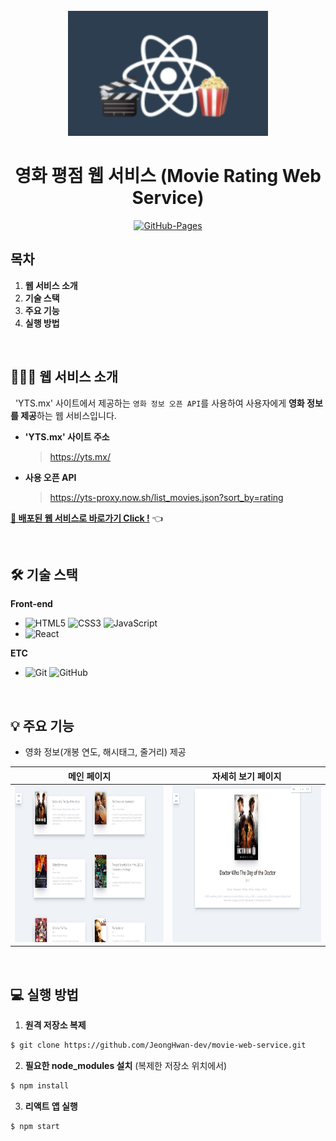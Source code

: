 <div align="center">
  <br />
  <img src="./images/movie_app_logo.png" alt="Movie Rating Web Service" height="200px" />
  <br />
  <h1>영화 평점 웹 서비스 (Movie Rating Web Service)</h1>
  <a href="https://jeonghwan-dev.github.io/movie-web-service">
  <img src="https://img.shields.io/badge/GitHub%20Pages-Active-AEF359?&logo=github&logoColor=white" alt="GitHub-Pages" />
  </a>
  <br />
</div>

## 목차

1. **웹 서비스 소개**
2. **기술 스택**
3. **주요 기능**
4. **실행 방법**

<br />

## 💁🏻‍♂ 웹 서비스 소개

&nbsp;&nbsp;'YTS.mx' 사이트에서 제공하는 `영화 정보 오픈 API`를 사용하여 사용자에게 **영화 정보를 제공**하는 웹 서비스입니다.

- **'YTS.mx' 사이트 주소**
  > https://yts.mx/
- **사용 오픈 API**
  > https://yts-proxy.now.sh/list_movies.json?sort_by=rating

[**🔗 배포된 웹 서비스로 바로가기 Click !**](https://jeonghwan-dev.github.io/movie-web-service) 👈

<br />

## 🛠 기술 스택

**Front-end**

- ![HTML5](https://img.shields.io/badge/-HTML5-E34F26?&logo=html5&logoColor=white) ![CSS3](https://img.shields.io/badge/-CSS3-1572B6?&logo=css3&logoColor=white) ![JavaScript](https://img.shields.io/badge/-JavaScript-F7DF1E?&logo=javascript&logoColor=white)
- ![React](https://img.shields.io/badge/-React-61DAFB?&logo=react&logoColor=white)

**ETC**

- ![Git](https://img.shields.io/badge/-Git-F05032?&logo=git&logoColor=white) ![GitHub](https://img.shields.io/badge/-GitHub-181717?&logo=github&logoColor=white)

<br />

## 💡 주요 기능

- 영화 정보(개봉 연도, 해시태그, 줄거리) 제공

|                             메인 페이지                             |                           자세히 보기 페이지                            |
| :-----------------------------------------------------------------: | :---------------------------------------------------------------------: |
| <img src="./images/home_page.png" alt="Home Page" height="250px" /> | <img src="./images/detail_page.png" alt="Detail Page" height="250px" /> |

<br />

## 💻 실행 방법

1. **원격 저장소 복제**

```bash
$ git clone https://github.com/JeongHwan-dev/movie-web-service.git
```

2. **필요한 node_modules 설치** (복제한 저장소 위치에서)

```bash
$ npm install
```

3. **리액트 앱 실행**

```bash
$ npm start
```
